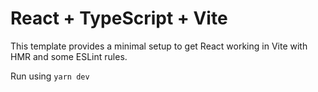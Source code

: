 # React + TypeScript + Vite

This template provides a minimal setup to get React working in Vite with HMR and some ESLint rules.

Run using `yarn dev`
